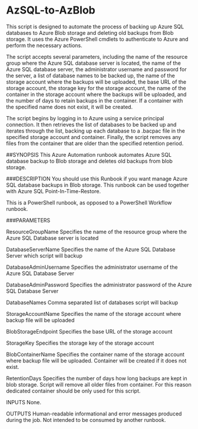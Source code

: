 # AzSQL-to-AzBlob

This script is designed to automate the process of backing up Azure SQL databases to Azure Blob storage and deleting old backups from Blob storage. It uses the Azure PowerShell cmdlets to authenticate to Azure and perform the necessary actions.

The script accepts several parameters, including the name of the resource group where the Azure SQL database server is located, the name of the Azure SQL database server, the administrator username and password for the server, a list of database names to be backed up, the name of the storage account where the backups will be uploaded, the base URL of the storage account, the storage key for the storage account, the name of the container in the storage account where the backups will be uploaded, and the number of days to retain backups in the container. If a container with the specified name does not exist, it will be created.

The script begins by logging in to Azure using a service principal connection. It then retrieves the list of databases to be backed up and iterates through the list, backing up each database to a .bacpac file in the specified storage account and container. Finally, the script removes any files from the container that are older than the specified retention period.



##SYNOPSIS
This Azure Automation runbook automates Azure SQL database backup to Blob storage and deletes old backups from blob storage.

###DESCRIPTION
You should use this Runbook if you want manage Azure SQL database backups in Blob storage.
This runbook can be used together with Azure SQL Point-In-Time-Restore.

This is a PowerShell runbook, as opposed to a PowerShell Workflow runbook.

###PARAMETERS

ResourceGroupName
Specifies the name of the resource group where the Azure SQL Database server is located

DatabaseServerName
Specifies the name of the Azure SQL Database Server which script will backup

DatabaseAdminUsername
Specifies the administrator username of the Azure SQL Database Server

DatabaseAdminPassword
Specifies the administrator password of the Azure SQL Database Server

DatabaseNames
Comma separated list of databases script will backup

StorageAccountName
Specifies the name of the storage account where backup file will be uploaded

BlobStorageEndpoint
Specifies the base URL of the storage account

StorageKey
Specifies the storage key of the storage account

BlobContainerName
Specifies the container name of the storage account where backup file will be uploaded. Container will be created if it does not exist.

RetentionDays
Specifies the number of days how long backups are kept in blob storage. Script will remove all older files from container.
For this reason dedicated container should be only used for this script.

INPUTS
None.

OUTPUTS
Human-readable informational and error messages produced during the job. Not intended to be consumed by another runbook.
